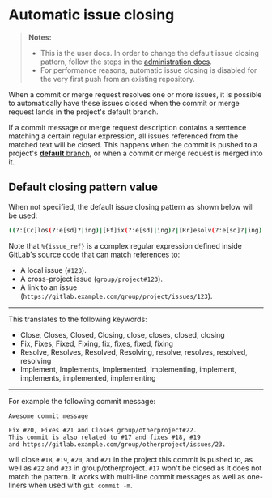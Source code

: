 # Automatic issue closing

>**Notes:**
>
> - This is the user docs. In order to change the default issue closing pattern,
>   follow the steps in the [administration docs].
> - For performance reasons, automatic issue closing is disabled for the very
>   first push from an existing repository.

When a commit or merge request resolves one or more issues, it is possible to
automatically have these issues closed when the commit or merge request lands
in the project's default branch.

If a commit message or merge request description contains a sentence matching
a certain regular expression, all issues referenced from the matched text will
be closed. This happens when the commit is pushed to a project's
[**default** branch](../repository/branches/index.md#default-branch), or when a
commit or merge request is merged into it.

## Default closing pattern value

When not specified, the default issue closing pattern as shown below will be
used:

```bash
((?:[Cc]los(?:e[sd]?|ing)|[Ff]ix(?:e[sd]|ing)?|[Rr]esolv(?:e[sd]?|ing)|[Ii]mplement(?:s|ed|ing)?)(:?) +(?:(?:issues? +)?%{issue_ref}(?:(?:, *| +and +)?)|([A-Z][A-Z0-9_]+-\d+))+)
```

Note that `%{issue_ref}` is a complex regular expression defined inside GitLab's
source code that can match references to:

- A local issue (`#123`).
- A cross-project issue (`group/project#123`).
- A link to an issue
  (`https://gitlab.example.com/group/project/issues/123`).

---

This translates to the following keywords:

- Close, Closes, Closed, Closing, close, closes, closed, closing
- Fix, Fixes, Fixed, Fixing, fix, fixes, fixed, fixing
- Resolve, Resolves, Resolved, Resolving, resolve, resolves, resolved, resolving
- Implement, Implements, Implemented, Implementing, implement, implements, implemented, implementing

---

For example the following commit message:

```
Awesome commit message

Fix #20, Fixes #21 and Closes group/otherproject#22.
This commit is also related to #17 and fixes #18, #19
and https://gitlab.example.com/group/otherproject/issues/23.
```

will close `#18`, `#19`, `#20`, and `#21` in the project this commit is pushed
to, as well as `#22` and `#23` in group/otherproject. `#17` won't be closed as
it does not match the pattern. It works with multi-line commit messages as well
as one-liners when used with `git commit -m`.

[administration docs]: ../../../administration/issue_closing_pattern.md
